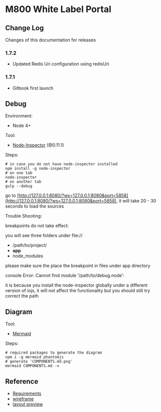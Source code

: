 # M800 White Label Portal

## Change Log

Changes of this documentation for releases

### 1.7.2
- Updated Redis Uri configuration using redisUri

### 1.7.1
- Gitbook first launch



## Debug

Environment:

- Node 4+

Tool:

- [Node-Inspector](https://github.com/node-inspector/node-inspector) (@0.11.1)

Steps:

```
# in case you do not have node-inspector installed
npm install -g node-inspector
# on one tab
node-inspector
# on another tab
gulp --debug
```

go to [http://127.0.0.1:8080/?ws=127.0.0.1:8080&port=5858](http://127.0.0.1:8080/?ws=127.0.0.1:8080&port=5858), it will take 20 - 30 seconds
to load the sources

Trouble Shooting:

breakpoints do not take effect:

you will see three folders under file://

- /path/to/project/
- **app**
- node_modules

please make sure the place the breakpoint in files under app directory

console Error: Cannot find module '/path/to/debug.node':

it is because you install the node-inspector globally under a different version of iojs,
it will not affect the functionality but you should still try correct the path

## Diagram

Tool:

- [Mermaid](https://github.com/knsv/mermaid)

Steps:

```
# required packages to generate the diagram
npm i -g mermaid phantomjs
# generate 'COMPONENTS.md.png'
mermaid COMPONENTS.md -v
```

## Reference

- [Requirements](http://issuetracking.maaii.com:8090/display/MAAIIPR/WL+Portal+Requirements)
- [wireframe](http://192.168.118.63/~louislam/m800-white-label-portal-v2/)
- [layout preview](http://issuetracking.maaii.com:8080/browse/UMWP-45)


